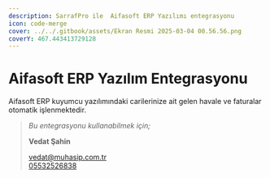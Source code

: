 ```yaml
---
description: SarrafPro ile  Aifasoft ERP Yazılımı entegrasyonu
icon: code-merge
cover: ../../.gitbook/assets/Ekran Resmi 2025-03-04 00.56.56.png
coverY: 467.443413729128
---
```


# Aifasoft ERP Yazılım Entegrasyonu

Aifasoft ERP kuyumcu yazılımındaki carilerinize ait gelen havale ve faturalar otomatik işlenmektedir.



> _Bu entegrasyonu kullanabilmek için;_
>
> **Vedat Şahin**
>
> [vedat@muhasip.com.tr](mailto:vedat@muhasip.com.tr)\
> [05532526838](tel:05532526838)
